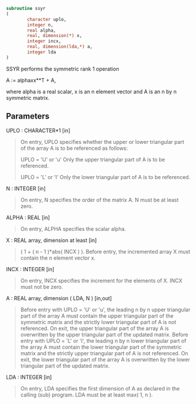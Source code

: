 ```fortran
subroutine ssyr
(
        character uplo,
        integer n,
        real alpha,
        real, dimension(*) x,
        integer incx,
        real, dimension(lda,*) a,
        integer lda
)
```

SSYR   performs the symmetric rank 1 operation

A := alpha*x*x**T + A,

where alpha is a real scalar, x is an n element vector and A is an
n by n symmetric matrix.

## Parameters
UPLO : CHARACTER*1 [in]
> On entry, UPLO specifies whether the upper or lower
> triangular part of the array A is to be referenced as
> follows:
> 
> UPLO = 'U' or 'u'   Only the upper triangular part of A
> is to be referenced.
> 
> UPLO = 'L' or 'l'   Only the lower triangular part of A
> is to be referenced.

N : INTEGER [in]
> On entry, N specifies the order of the matrix A.
> N must be at least zero.

ALPHA : REAL [in]
> On entry, ALPHA specifies the scalar alpha.

X : REAL array, dimension at least [in]
> ( 1 + ( n - 1 )*abs( INCX ) ).
> Before entry, the incremented array X must contain the n
> element vector x.

INCX : INTEGER [in]
> On entry, INCX specifies the increment for the elements of
> X. INCX must not be zero.

A : REAL array, dimension ( LDA, N ) [in,out]
> Before entry with  UPLO = 'U' or 'u', the leading n by n
> upper triangular part of the array A must contain the upper
> triangular part of the symmetric matrix and the strictly
> lower triangular part of A is not referenced. On exit, the
> upper triangular part of the array A is overwritten by the
> upper triangular part of the updated matrix.
> Before entry with UPLO = 'L' or 'l', the leading n by n
> lower triangular part of the array A must contain the lower
> triangular part of the symmetric matrix and the strictly
> upper triangular part of A is not referenced. On exit, the
> lower triangular part of the array A is overwritten by the
> lower triangular part of the updated matrix.

LDA : INTEGER [in]
> On entry, LDA specifies the first dimension of A as declared
> in the calling (sub) program. LDA must be at least
> max( 1, n ).
